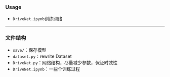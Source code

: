 ### Usage
+ `DriveNet.ipynb`训练网络
---
### 文件结构
+ `save/`：保存模型
+ `dataset.py`：rewrite Dataset
+ `DriveNet.py`：网络结构，尽量减少参数，保证时效性
+ `DriveNet.ipynb`：一些个训练过程